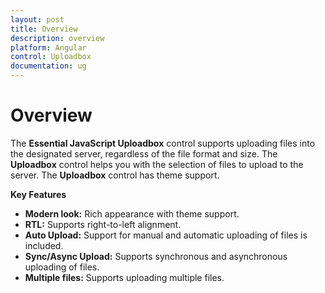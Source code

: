 ```yaml
---
layout: post
title: Overview
description: overview
platform: Angular
control: Uploadbox
documentation: ug
---
```


# Overview

The **Essential JavaScript Uploadbox** control supports uploading files into the designated server, regardless of the file format and size. The **Uploadbox** control helps you with the selection of files to upload to the server. The **Uploadbox** control has theme support.

**Key Features**

* **Modern look:** Rich appearance with theme support.
* **RTL:** Supports right-to-left alignment.
* **Auto Upload:** Support for manual and automatic uploading of files is included.
* **Sync/Async Upload:** Supports synchronous and asynchronous uploading of files.
* **Multiple files:** Supports uploading multiple files.